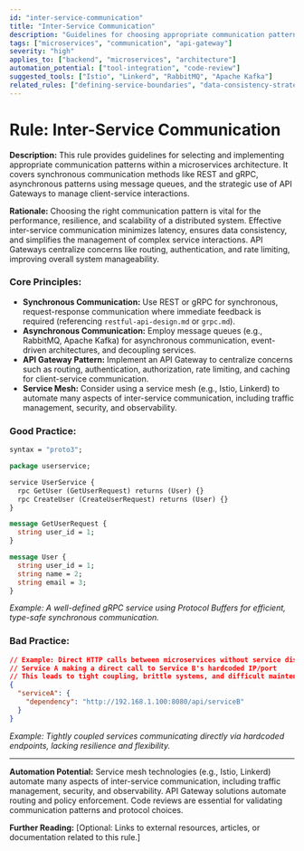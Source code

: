```yaml
---
id: "inter-service-communication"
title: "Inter-Service Communication"
description: "Guidelines for choosing appropriate communication patterns (REST, gRPC, message queues) and implementing API Gateways."
tags: ["microservices", "communication", "api-gateway"]
severity: "high"
applies_to: ["backend", "microservices", "architecture"]
automation_potential: ["tool-integration", "code-review"]
suggested_tools: ["Istio", "Linkerd", "RabbitMQ", "Apache Kafka"]
related_rules: ["defining-service-boundaries", "data-consistency-strategies", "distributed-tracing"]
---
```


# Rule: Inter-Service Communication

**Description:** This rule provides guidelines for selecting and implementing appropriate communication patterns within a microservices architecture. It covers synchronous communication methods like REST and gRPC, asynchronous patterns using message queues, and the strategic use of API Gateways to manage client-service interactions.

**Rationale:** Choosing the right communication pattern is vital for the performance, resilience, and scalability of a distributed system. Effective inter-service communication minimizes latency, ensures data consistency, and simplifies the management of complex service interactions. API Gateways centralize concerns like routing, authentication, and rate limiting, improving overall system manageability.

### Core Principles:
- **Synchronous Communication:** Use REST or gRPC for synchronous, request-response communication where immediate feedback is required (referencing `restful-api-design.md` or `grpc.md`).
- **Asynchronous Communication:** Employ message queues (e.g., RabbitMQ, Apache Kafka) for asynchronous communication, event-driven architectures, and decoupling services.
- **API Gateway Pattern:** Implement an API Gateway to centralize concerns such as routing, authentication, authorization, rate limiting, and caching for client-service communication.
- **Service Mesh:** Consider using a service mesh (e.g., Istio, Linkerd) to automate many aspects of inter-service communication, including traffic management, security, and observability.

### Good Practice:
```protobuf
syntax = "proto3";

package userservice;

service UserService {
  rpc GetUser (GetUserRequest) returns (User) {}
  rpc CreateUser (CreateUserRequest) returns (User) {}
}

message GetUserRequest {
  string user_id = 1;
}

message User {
  string user_id = 1;
  string name = 2;
  string email = 3;
}
```
*Example: A well-defined gRPC service using Protocol Buffers for efficient, type-safe synchronous communication.*

### Bad Practice:
```json
// Example: Direct HTTP calls between microservices without service discovery or proper error handling
// Service A making a direct call to Service B's hardcoded IP/port
// This leads to tight coupling, brittle systems, and difficult maintenance.
{
  "serviceA": {
    "dependency": "http://192.168.1.100:8080/api/serviceB"
  }
}
```
*Example: Tightly coupled services communicating directly via hardcoded endpoints, lacking resilience and flexibility.*

---

**Automation Potential:** Service mesh technologies (e.g., Istio, Linkerd) automate many aspects of inter-service communication, including traffic management, security, and observability. API Gateway solutions automate routing and policy enforcement. Code reviews are essential for validating communication patterns and protocol choices.

**Further Reading:** [Optional: Links to external resources, articles, or documentation related to this rule.]
